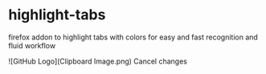 # highlight-tabs
firefox addon to highlight tabs with colors for easy and fast recognition and fluid workflow


![GitHub Logo](Clipboard Image.png)
Cancel changes
